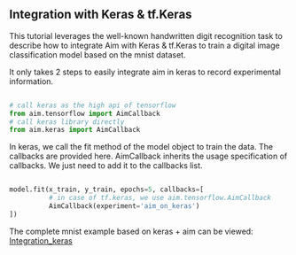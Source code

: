 ## Integration with Keras & tf.Keras

This tutorial leverages the well-known handwritten digit recognition task to describe how to integrate Aim with Keras & tf.Keras to train a digital image classification model based on the mnist dataset.

It only takes 2 steps to easily integrate aim in keras to record experimental information.

```python

# call keras as the high api of tensorflow 
from aim.tensorflow import AimCallback
# call keras library directly
from aim.keras import AimCallback

```

In keras, we call the fit method of the model object to train the data. The callbacks are provided here. AimCallback inherits the usage specification of callbacks. We just need to add it to the callbacks list.

```python

model.fit(x_train, y_train, epochs=5, callbacks=[
          # in case of tf.keras, we use aim.tensorflow.AimCallback 
          AimCallback(experiment='aim_on_keras')                                      
])

```

The complete mnist example based on keras + aim can be viewed: [Integration_keras](https://colab.research.google.com/drive/18V8OTQ9RtLEit_yjAZAtUY1jXQmfQ0RN?usp=sharing)

